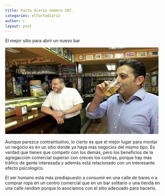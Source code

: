 ```yaml
---
title: Facto diario número 107.
categories: elfactodiario
author: c
layout: post
---
```

El mejor sitio para abrir un nuevo bar

![2025_07_27_10_11_56_untitled-1.webp](/assets/2025_07_27_10_11_56_untitled-1.webp)

Aunque parezca contraintuitivo, lo cierto es que el mejor lugar para montar un negocio es en un sitio donde ya haya más negocios del mismo tipo. Es verdad que tienes que competir con los demás, pero los beneficios de la agregacción comercial superan con creces los contras, porque hay más tráfico de gente interesada y además está relacionado con un interesante efecto psicologico.

El ser humano está más predispuesto a consumir en una calle de bares o a comprar ropa en un centro comercial que en un bar solitario o una tienda en una calle random porque lo asociamos con el sitio adecuado para hacerlo.
